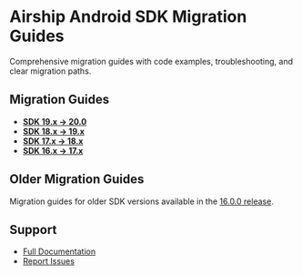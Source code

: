 

# Airship Android SDK Migration Guides

Comprehensive migration guides with code examples, troubleshooting, and clear migration paths.

## Migration Guides

- **[SDK 19.x → 20.0](migration-guide-19-20.md)**
- **[SDK 18.x → 19.x](migration-guide-18-19.md)**
- **[SDK 17.x → 18.x](migration-guide-17-18.md)**
- **[SDK 16.x → 17.x](migration-guide-16-17.md)**

## Older Migration Guides

Migration guides for older SDK versions available in the [16.0.0 release](https://github.com/urbanairship/android-library/tree/16.0.0/Documentation/Migration).

## Support

- [Full Documentation](https://docs.airship.com/)
- [Report Issues](https://github.com/urbanairship/android-library/issues)

